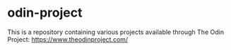 # odin-project
This is a repository containing various projects available through The Odin Project: https://www.theodinproject.com/
